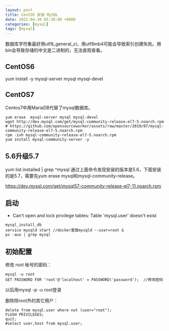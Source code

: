 ```yaml
---
layout: post
title: CentOS 安装 MySQL
date: 2022-04-30 05:30:00 +0800
categories: [mysql]
tags: [mysql]
---
```

数据库字符集最好用utf8_general_ci，用utf8mb4可能会导致索引创建失败。用bin会导致存储的中文是二进制的，无法直观查看。

## CentOS6
yum install -y mysql-server mysql mysql-devel
## CentOS7
Centos7中用MariaDB代替了mysql数据库。
```
yum erase  mysql-server mysql mysql-devel
wget http://dev.mysql.com/get/mysql-community-release-el7-5.noarch.rpm   # https://github.com/opensourceworker/assets/raw/master/2019/07/mysql-community-release-el7-5.noarch.rpm
rpm -ivh mysql-community-release-el7-5.noarch.rpm
yum install mysql-community-server -y
```
## 5.6升级5.7
yum list installed | grep ^mysql
通过上面命令发现安装的版本是5.6，下面安装的是5.7，需要先yum erase mysql和mysql-community-release。

https://dev.mysql.com/get/mysql57-community-release-el7-11.noarch.rpm
## 启动
* Can't open and lock privilege tables: Table 'mysql.user' doesn't exist
```
mysql_install_db
service mysqld start //docker里面mysqld --user=root &
ps -aux | grep mysql
```
## 初始配置
修改 root 帐号的密码：
```
mysql -u root
SET PASSWORD FOR 'root'@'localhost' = PASSWORD('password');  //修改密码
```
以后用mysql -p -u root登录

删除除root外的其它用户：
```
delete from mysql.user where not (user="root");
FLUSH PRIVILEGES;
quit;
#select user,host from mysql.user;
```